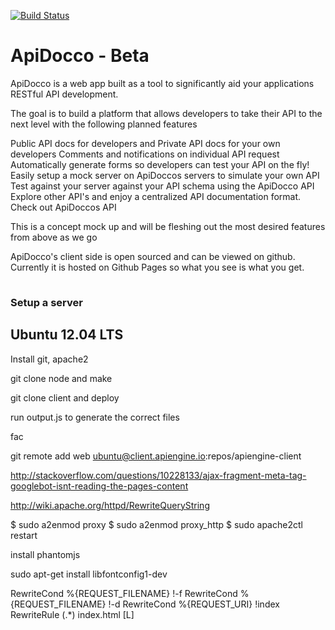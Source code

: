 

[![Build Status](https://secure.travis-ci.org/ApiEngine/apiengine-client.png?branch=master)](http://travis-ci.org/ApiEngine/apiengine-client)


# ApiDocco - Beta

ApiDocco is a web app built as a tool to significantly aid your applications RESTful API development.

The goal is to build a platform that allows developers to take their API to the next level with the following planned features

Public API docs for developers and Private API docs for your own developers
Comments and notifications on individual API request
Automatically generate forms so developers can test your API on the fly!
Easily setup a mock server on ApiDoccos servers to simulate your own API
Test against your server against your API schema using the ApiDocco API
Explore other API's and enjoy a centralized API documentation format.
Check out ApiDoccos API

This is a concept mock up and will be fleshing out the most desired features from above as we go

ApiDocco's client side is open sourced and can be viewed on github. Currently it is hosted on Github Pages so what you see is what you get.

<img alt="Clicky" width="1" height="1" src="//in.getclicky.com/66606907ns.gif" />

### Setup a server

## Ubuntu 12.04 LTS

Install git, apache2

git clone node and make

git clone client and deploy

run output.js to generate the correct files

fac

git remote add web ubuntu@client.apiengine.io:repos/apiengine-client

http://stackoverflow.com/questions/10228133/ajax-fragment-meta-tag-googlebot-isnt-reading-the-pages-content

http://wiki.apache.org/httpd/RewriteQueryString

$ sudo a2enmod proxy
$ sudo a2enmod proxy_http
$ sudo apache2ctl restart

install phantomjs

sudo apt-get install libfontconfig1-dev

RewriteCond %{REQUEST_FILENAME} !-f
RewriteCond %{REQUEST_FILENAME} !-d
RewriteCond %{REQUEST_URI} !index
RewriteRule (.*) index.html [L]